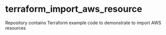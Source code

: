 # terraform_import_aws_resource
Repository contains Terraform example code to demonstrate to import AWS resources
